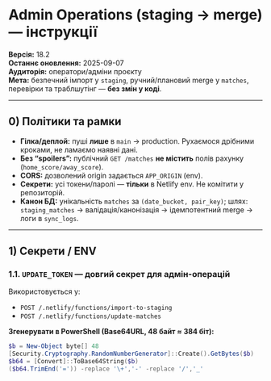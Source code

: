 # Admin Operations (staging → merge) — інструкції

**Версія:** 18.2  
**Останнє оновлення:** 2025-09-07  
**Аудиторія:** оператори/адміни проєкту  
**Мета:** безпечний імпорт у `staging`, ручний/плановий merge у `matches`, перевірки та траблшутінг — **без змін у коді**.

---

## 0) Політики та рамки

- **Гілка/деплой:** пуші **лише** в `main` → production. Рухаємося дрібними кроками, не ламаємо наявні дані.  
- **Без “spoilers”:** публічний `GET /matches` **не містить** полів рахунку (`home_score/away_score`).  
- **CORS:** дозволений origin задається `APP_ORIGIN` (env).  
- **Секрети:** усі токени/паролі — **тільки** в Netlify env. Не комітити у репозиторій.  
- **Канон БД:** унікальність `matches` за `(date_bucket, pair_key)`; шлях: `staging_matches` → валідація/канонізація → ідемпотентний merge → логи в `sync_logs`.

---

## 1) Секрети / ENV

### 1.1. `UPDATE_TOKEN` — довгий секрет для адмін-операцій

Використовується у:
- `POST /.netlify/functions/import-to-staging`
- `POST /.netlify/functions/update-matches`

**Згенерувати в PowerShell (Base64URL, 48 байт ≈ 384 біт):**
```powershell
$b = New-Object byte[] 48
[Security.Cryptography.RandomNumberGenerator]::Create().GetBytes($b)
$b64 = [Convert]::ToBase64String($b)
($b64.TrimEnd('=')) -replace '\+','-' -replace '/','_'

